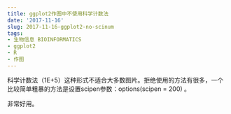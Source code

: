 ```yaml
---
title: ggplot2作图中不使用科学计数法
date: '2017-11-16'
slug: 2017-11-16-ggplot2-no-scinum
tags:
- 生物信息 BIOINFORMATICS
- ggplot2
- R
- 作图
---
```



科学计数法（1E+5）这种形式不适合大多数图片。拒绝使用的方法有很多，一个比较简单粗暴的方法是设置scipen参数：<span
class="lang:r decode:true crayon-inline">options(scipen = 200)</span> 。

非常好用。

